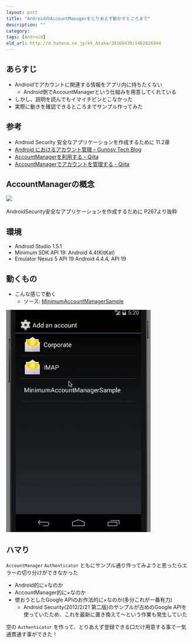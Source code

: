 ```yaml
---
layout: post
title: "AndroidのAccountManagerをとりあえず動かすところまで"
description: ""
category: 
tags: [Android]
old_url: http://d.hatena.ne.jp/kk_Ataka/20160430/1462026944
---
```


## あらすじ

- Androidでアカウントに関連する情報をアプリ内に持ちたくない
    - Android側でAccountManagerという仕組みを用意してくれている
- しかし、説明を読んでもイマイチピンとこなかった
- 実際に動きを確認できるところまでサンプル作ってみた

## 参考

- Android Security 安全なアプリケーションを作成するために 11.2章
- [Android におけるアカウント管理 – Gunosy Tech Blog](http://gunosy.github.io/2014/05/30/android-accounts.html)
- [AccountManagerを利用する - Qiita](http://qiita.com/nein37/items/25ba6e5176118fae5f13)
- [AccountManagerでアカウントを管理する - Qiita](http://qiita.com/nein37/items/9aef7e4e06e71990c6e1)

## AccountManagerの概念

![](https://cloud.githubusercontent.com/assets/588166/14935816/34843e48-0f1a-11e6-9446-d2e7a9ce8f62.png)

AndroidSecurity安全なアプリケーションを作成するために P267より抜粋

## 環境

- Android Studio 1.5.1
- Minimum SDK API 19: Android 4.4(KitKat)
- Emulator Nexus 5 API 19 Android 4.4.4, API 19

## 動くもの

- こんな感じで動く
  - ソース: [MinimumAccountManagerSample](https://github.com/gosyujin/MinimumAccountManagerSample)

![](https://raw.githubusercontent.com/gosyujin/MinimumAccountManagerSample/master/demo.gif)

## ハマり

`AccountManager` `Authenticator` ともにサンプル通り作ってみようと思ったらエラーの切り分けができなかった

- Android的に×なのか
- AccountManager的に×なのか
- 使おうとしたGoogle APIのお作法的に×なのか(多分これが一番有力)
  - Android Security(2012/2/21 第二版)のサンプルが古めのGoogle APIを使っていたため、これを最新に置き換えて〜という作業も発生していた

空の `Authenticator` を作って、とりあえず登録できる口だけ用意する事で一気通貫通す事ができた！

